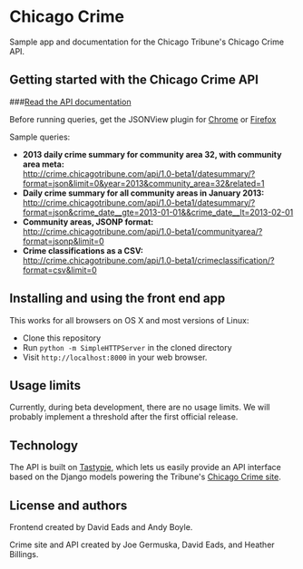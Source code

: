 # Chicago Crime 

Sample app and documentation for the Chicago Tribune's Chicago Crime API.

## Getting started with the Chicago Crime API

###[Read the API documentation](https://github.com/newsapps/chicagocrime/blob/master/api_docs.md)

Before running queries, get the JSONView plugin for [Chrome](https://chrome.google.com/webstore/detail/jsonview/chklaanhfefbnpoihckbnefhakgolnmc?hl=en) or [Firefox](https://addons.mozilla.org/EN-us/firefox/addon/jsonview/)

Sample queries:

* **2013 daily crime summary for community area 32, with community area meta:**<br />http://crime.chicagotribune.com/api/1.0-beta1/datesummary/?format=json&limit=0&year=2013&community_area=32&related=1
* **Daily crime summary for all community areas in January 2013:**<br />http://crime.chicagotribune.com/api/1.0-beta1/datesummary/?format=json&crime_date__gte=2013-01-01&&crime_date__lt=2013-02-01
* **Community areas, JSONP format:**<br />http://crime.chicagotribune.com/api/1.0-beta1/communityarea/?format=jsonp&limit=0
* **Crime classifications as a CSV:**<br />http://crime.chicagotribune.com/api/1.0-beta1/crimeclassification/?format=csv&limit=0

## Installing and using the front end app

This works for all browsers on OS X and most versions of Linux:

* Clone this repository
* Run `python -m SimpleHTTPServer` in the cloned directory
* Visit `http://localhost:8000` in your web browser.

## Usage limits

Currently, during beta development, there are no usage limits. We will probably implement a threshold after the first official release.

## Technology

The API is built on [Tastypie](http://django-tastypie.readthedocs.org/en/latest/), which lets us easily provide an API interface based on the Django models powering the Tribune's [Chicago Crime site](http://crime.chicagotribune.com).


## License and authors

Frontend created by David Eads and Andy Boyle.

Crime site and API created by Joe Germuska, David Eads, and Heather Billings.
